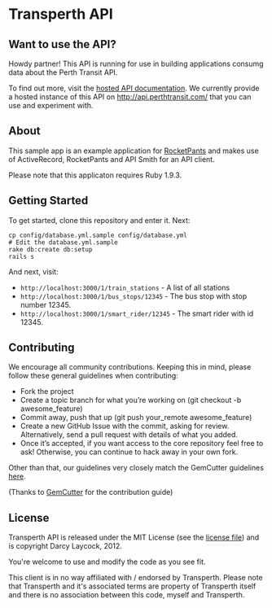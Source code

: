 # Transperth API

## Want to use the API?

Howdy partner! This API is running for use in building applications consumg data about the Perth Transit API.

To find out more, visit the [hosted API documentation](http://doc.perthtransit.com/). We currently provide a hosted
instance of this API on http://api.perthtransit.com/ that you can use and experiment with.

## About

This sample app is an example application for [RocketPants](https://github.com/filtersquad/rocket_pants) and makes use
of ActiveRecord, RocketPants and API Smith for an API client.

Please note that this applicaton requires Ruby 1.9.3.

## Getting Started

To get started, clone this repository and enter it. Next:

    cp config/database.yml.sample config/database.yml
    # Edit the database.yml.sample
    rake db:create db:setup
    rails s

And next, visit:

- `http://localhost:3000/1/train_stations` - A list of all stations
- `http://localhost:3000/1/bus_stops/12345` - The bus stop with stop number 12345.
- `http://localhost:3000/1/smart_rider/12345` - The smart rider with id 12345.

## Contributing

We encourage all community contributions. Keeping this in mind, please follow these general guidelines when contributing:

* Fork the project
* Create a topic branch for what you’re working on (git checkout -b awesome_feature)
* Commit away, push that up (git push your\_remote awesome\_feature)
* Create a new GitHub Issue with the commit, asking for review. Alternatively, send a pull request with details of what you added.
* Once it’s accepted, if you want access to the core repository feel free to ask! Otherwise, you can continue to hack away in your own fork.

Other than that, our guidelines very closely match the GemCutter guidelines [here](http://wiki.github.com/qrush/gemcutter/contribution-guidelines).

(Thanks to [GemCutter](http://wiki.github.com/qrush/gemcutter/) for the contribution guide)

## License

Transperth API is released under the MIT License (see the [license file](https://github.com/Sutto/transperth-api/blob/master/LICENSE)) and is
copyright Darcy Laycock, 2012.

You're welcome to use and modify the code as you see fit.

This client is in no way affiliated with / endorsed by Transperth. Please note that
Transperth and it's associated terms are property of Transperth itself and
there is no association between this code, myself and Transperth.
